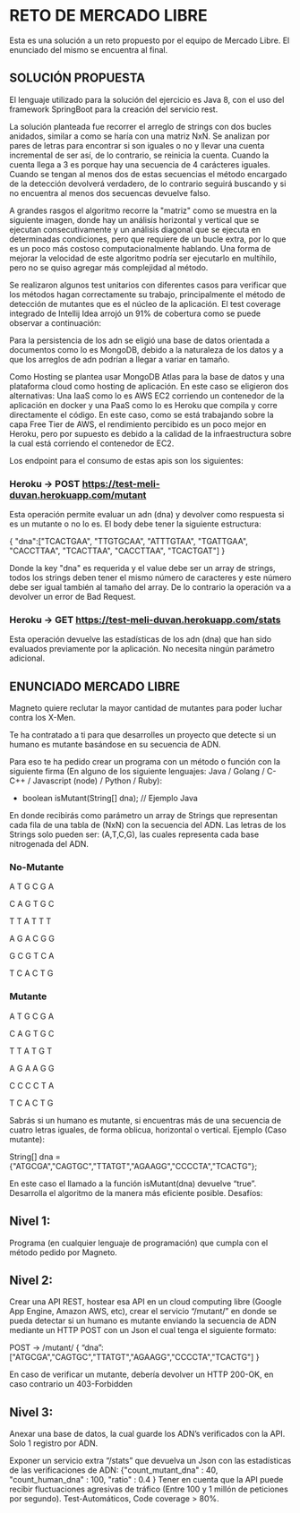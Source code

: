 # RETO DE MERCADO LIBRE

Esta es una solución a un reto propuesto por el equipo de Mercado Libre. El enunciado del mismo se encuentra al final.

## SOLUCIÓN PROPUESTA

El lenguaje utilizado para la solución del ejercicio es Java 8, con el uso del framework SpringBoot para la creación del servicio rest. 

La solución planteada fue recorrer el arreglo de strings con dos bucles anidados, similar a como se haría con una matriz NxN. Se analizan por pares de letras para encontrar si son iguales o no y llevar una cuenta incremental de ser así, de lo contrario, se reinicia la cuenta. Cuando la cuenta llega a 3 es porque hay una secuencia de 4 carácteres iguales. Cuando se tengan al menos dos de estas secuencias el método encargado de la detección devolverá verdadero, de lo contrario seguirá buscando y si no encuentra al menos dos secuencas devuelve falso. 

A grandes rasgos el algoritmo recorre la "matriz" como se muestra en la siguiente imagen, donde hay un análisis horizontal y vertical que se ejecutan consecutivamente y un análisis diagonal que se ejecuta en determinadas condiciones, pero que requiere de un bucle extra, por lo que es un poco más costoso computacionalmente hablando. Una forma de mejorar la velocidad de este algoritmo podría ser ejecutarlo en multihilo, pero no se quiso agregar más complejidad al método.



Se realizaron algunos test unitarios con diferentes casos para verificar que los métodos hagan correctamente su trabajo, principalmente el método de detección de mutantes que es el núcleo de la aplicación. El test coverage integrado de Intellij Idea arrojó un 91% de cobertura como se puede observar a continuación: 



Para la persistencia de los adn se eligió una base de datos orientada a documentos como lo es MongoDB, debido a la naturaleza de los datos y a que los arreglos de adn podrían a llegar a variar en tamaño.

Como Hosting se plantea usar MongoDB Atlas para la base de datos y una plataforma cloud como hosting de aplicación. En este caso se eligieron dos alternativas: Una IaaS como lo es AWS EC2 corriendo un contenedor de la aplicación en docker y una PaaS como lo es Heroku que compila y corre directamente el código. En este caso, como se está trabajando sobre la capa Free Tier de AWS, el rendimiento percibido es un poco mejor en Heroku, pero por supuesto es debido a la calidad de la infraestructura sobre la cual está corriendo el contenedor de EC2.

Los endpoint para el consumo de estas apis son los siguientes:

### Heroku -> POST https://test-meli-duvan.herokuapp.com/mutant

Esta operación permite evaluar un adn (dna) y devolver como respuesta si es un mutante o no lo es. El body debe tener la siguiente estructura:

{
    "dna":["TCACTGAA", "TTGTGCAA", "ATTTGTAA", "TGATTGAA", "CACCTTAA", "TCACTTAA", "CACCTTAA", "TCACTGAT"]
}

Donde la key "dna" es requerida y el value debe ser un array de strings, todos los strings deben tener el mismo número de caracteres y este número debe ser igual también al tamaño del array. De lo contrario la operación va a devolver un error de Bad Request.

### Heroku -> GET https://test-meli-duvan.herokuapp.com/stats

Esta operación devuelve las estadísticas de los adn (dna) que han sido evaluados previamente por la aplicación. No necesita ningún parámetro adicional.

## ENUNCIADO MERCADO LIBRE
Magneto quiere reclutar la mayor cantidad de mutantes para poder luchar
contra los X-Men.

Te ha contratado a ti para que desarrolles un proyecto que detecte si un
humano es mutante basándose en su secuencia de ADN.

Para eso te ha pedido crear un programa con un método o función con la siguiente firma (En
alguno de los siguiente lenguajes: Java / Golang / C-C++ / Javascript (node) / Python / Ruby):
* boolean isMutant(String[] dna); // Ejemplo Java

En donde recibirás como parámetro un array de Strings que representan cada fila de una tabla
de (NxN) con la secuencia del ADN. Las letras de los Strings solo pueden ser: (A,T,C,G), las
cuales representa cada base nitrogenada del ADN.

### No-Mutante 
A T G C G A 

C A G T G C

T T A T T T

A G A C G G

G C G T C A

T C A C T G


### Mutante
A T G C G A

C A G T G C

T T A T G T

A G A A G G

C C C C T A

T C A C T G



Sabrás si un humano es mutante, si encuentras más de una secuencia de cuatro letras
iguales​, de forma oblicua, horizontal o vertical.
Ejemplo (Caso mutante):

String[] dna = {"ATGCGA","CAGTGC","TTATGT","AGAAGG","CCCCTA","TCACTG"};


En este caso el llamado a la función isMutant(dna) devuelve “true”.
Desarrolla el algoritmo de la manera más eficiente posible.
Desafíos:


## Nivel 1:
Programa (en cualquier lenguaje de programación) que cumpla con el método pedido por
Magneto.

## Nivel 2:
Crear una API REST, hostear esa API en un cloud computing libre (Google App Engine,
Amazon AWS, etc), crear el servicio “/mutant/” en donde se pueda detectar si un humano es
mutante enviando la secuencia de ADN mediante un HTTP POST con un Json el cual tenga el
siguiente formato:

POST → /mutant/
{
“dna”:["ATGCGA","CAGTGC","TTATGT","AGAAGG","CCCCTA","TCACTG"]
}

En caso de verificar un mutante, debería devolver un HTTP 200-OK, en caso contrario un
403-Forbidden

## Nivel 3:
Anexar una base de datos, la cual guarde los ADN’s verificados con la API.
Solo 1 registro por ADN.

Exponer un servicio extra “/stats” que devuelva un Json con las estadísticas de las
verificaciones de ADN: {"count_mutant_dna" : 40, "count_human_dna" : 100, "ratio" : 0.4 }
Tener en cuenta que la API puede recibir fluctuaciones agresivas de tráfico (Entre 100 y 1
millón de peticiones por segundo).
Test-Automáticos, Code coverage > 80%.


